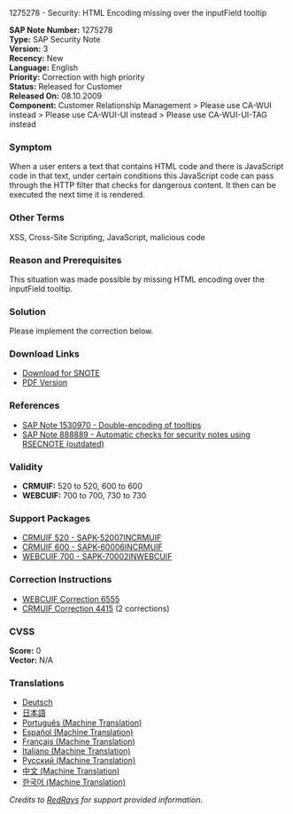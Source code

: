 1275278 - Security: HTML Encoding missing over the inputField tooltip

**SAP Note Number:** 1275278  
**Type:** SAP Security Note  
**Version:** 3  
**Recency:** New  
**Language:** English  
**Priority:** Correction with high priority  
**Status:** Released for Customer  
**Released On:** 08.10.2009  
**Component:** Customer Relationship Management > Please use CA-WUI instead > Please use CA-WUI-UI instead > Please use CA-WUI-UI-TAG instead  

### Symptom
When a user enters a text that contains HTML code and there is JavaScript code in that text, under certain conditions this JavaScript code can pass through the HTTP filter that checks for dangerous content. It then can be executed the next time it is rendered.

### Other Terms
XSS, Cross-Site Scripting, JavaScript, malicious code

### Reason and Prerequisites
This situation was made possible by missing HTML encoding over the inputField tooltip.

### Solution
Please implement the correction below.

### Download Links
- [Download for SNOTE](https://notesdownloads.sap.com/note/0040000007454582017)
- [PDF Version](https://userapps.support.sap.com/sap/support/sfm/notes/print/0001275278?language=en-US&token=0F1A81611325FC00CCAB4F34DE0A9B8F)

### References
- [SAP Note 1530970 - Double-encoding of tooltips](https://me.sap.com/notes/1530970)
- [SAP Note 888889 - Automatic checks for security notes using RSECNOTE (outdated)](https://me.sap.com/notes/888889)

### Validity
- **CRMUIF:** 520 to 520, 600 to 600
- **WEBCUIF:** 700 to 700, 730 to 730

### Support Packages
- [CRMUIF 520 - SAPK-52007INCRMUIF](https://me.sap.com/supportpackage/SAPK-52007INCRMUIF)
- [CRMUIF 600 - SAPK-60006INCRMUIF](https://me.sap.com/supportpackage/SAPK-60006INCRMUIF)
- [WEBCUIF 700 - SAPK-70002INWEBCUIF](https://me.sap.com/supportpackage/SAPK-70002INWEBCUIF)

### Correction Instructions
- [WEBCUIF Correction 6555](https://me.sap.com/corrins/0001275278/6555)
- [CRMUIF Correction 4415](https://me.sap.com/corrins/0001275278/4415) (2 corrections)

### CVSS
**Score:** 0  
**Vector:** N/A

### Translations
- [Deutsch](https://me.sap.com/notes/0001275278/D)
- [日本語](https://me.sap.com/notes/0001275278/J)
- [Português (Machine Translation)](https://me.sap.com/notes/0001275278/P)
- [Español (Machine Translation)](https://me.sap.com/notes/0001275278/S)
- [Français (Machine Translation)](https://me.sap.com/notes/0001275278/F)
- [Italiano (Machine Translation)](https://me.sap.com/notes/0001275278/I)
- [Русский (Machine Translation)](https://me.sap.com/notes/0001275278/R)
- [中文 (Machine Translation)](https://me.sap.com/notes/0001275278/1)
- [한국어 (Machine Translation)](https://me.sap.com/notes/0001275278/3)

*Credits to [RedRays](https://redrays.io) for support provided information.*